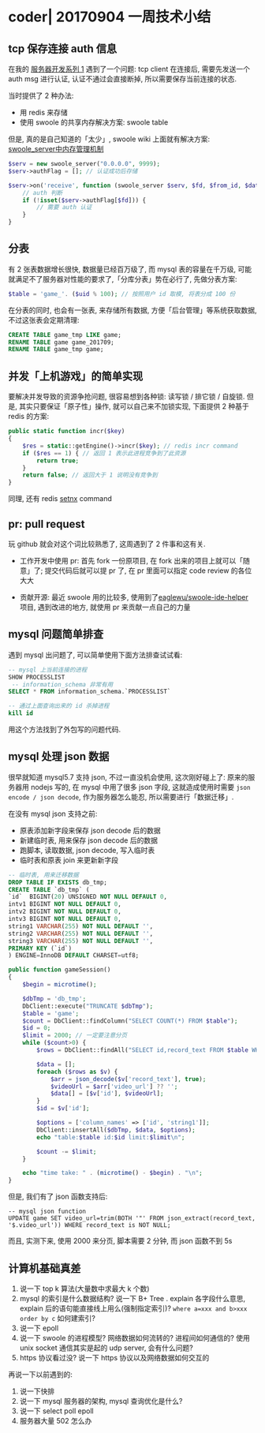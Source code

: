 # coder| 20170904 一周技术小结

## tcp 保存连接 auth 信息

在我的 [服务器开发系列 1](http://www.jianshu.com/p/1633fa196c43) 遇到了一个问题: tcp client 在连接后, 需要先发送一个 auth msg 进行认证, 认证不通过会直接断掉, 所以需要保存当前连接的状态.

当时提供了 2 种办法:

- 用 redis 来存储
- 使用 swoole 的共享内存解决方案: swoole table

但是, 真的是自己知道的「太少」, swoole wiki 上面就有解决方案: [swoole_server中内存管理机制](https://wiki.swoole.com/wiki/page/p-zend_mm.html)

```php
$serv = new swoole_server("0.0.0.0", 9999);
$serv->authFlag = []; // 认证成功后存储

$serv->on('receive', function (swoole_server $serv, $fd, $from_id, $data) {
    // auth 判断
    if (!isset($serv->authFlag[$fd])) {
        // 需要 auth 认证
    }
}
```

## 分表

有 2 张表数据增长很快, 数据量已经百万级了, 而 mysql 表的容量在千万级, 可能就满足不了服务器对性能的要求了,「分库分表」势在必行了, 先做分表方案:

```php
$table = 'game_'. ($uid % 100); // 按照用户 id 取模, 将表分成 100 份
```

在分表的同时, 也会有一张表, 来存储所有数据, 方便「后台管理」等系统获取数据, 不过这张表会定期清理:

```sql
CREATE TABLE game_tmp LIKE game;
RENAME TABLE game game_201709;
RENAME TABLE game_tmp game;
```

## 并发「上机游戏」的简单实现

要解决并发导致的资源争抢问题, 很容易想到各种锁: 读写锁 / 排它锁 / 自旋锁. 但是, 其实只要保证「原子性」操作, 就可以自己来不加锁实现, 下面提供 2 种基于 redis 的方案:

```php
public static function incr($key)
{
    $res = static::getEngine()->incr($key); // redis incr command
    if ($res == 1) { // 返回 1 表示此进程竞争到了此资源
        return true;
    }
    return false; // 返回大于 1 说明没有竞争到
}
```

同理, 还有 redis [setnx](https://redis.io/commands/setnx) command

## pr: pull request

玩 github 就会对这个词比较熟悉了, 这周遇到了 2 件事和这有关.

- 工作开发中使用 pr: 首先 fork 一份原项目, 在 fork 出来的项目上就可以「随意」了; 提交代码后就可以提 pr 了, 在 pr 里面可以指定 code review 的各位大大

- 贡献开源: 最近 swoole 用的比较多, 使用到了[eaglewu/swoole-ide-helper](https://github.com/eaglewu/swoole-ide-helper) 项目, 遇到改进的地方, 就使用 pr 来贡献一点自己的力量

## mysql 问题简单排查

遇到 mysql 出问题了, 可以简单使用下面方法排查试试看:

```sql
-- mysql 上当前连接的进程
SHOW PROCESSLIST
 -- information_schema 非常有用
SELECT * FROM information_schema.`PROCESSLIST`

-- 通过上面查询出来的 id 杀掉进程
kill id
```

用这个方法找到了外包写的问题代码.

## mysql 处理 json 数据

很早就知道 mysql5.7 支持 json, 不过一直没机会使用, 这次刚好碰上了: 原来的服务器用 nodejs 写的, 在 mysql 中用了很多 json 字段, 这就造成使用时需要 `json encode / json decode`, 作为服务器怎么能忍, 所以需要进行「数据迁移」.

在没有 mysql json 支持之前:

- 原表添加新字段来保存 json decode 后的数据
- 新建临时表, 用来保存 json decode 后的数据
- 跑脚本, 读取数据, json decode, 写入临时表
- 临时表和原表 join 来更新新字段

```sql
-- 临时表, 用来迁移数据
DROP TABLE IF EXISTS db_tmp;
CREATE TABLE `db_tmp` (
`id`  BIGINT(20) UNSIGNED NOT NULL DEFAULT 0,
intv1 BIGINT NOT NULL DEFAULT 0,
intv2 BIGINT NOT NULL DEFAULT 0,
intv3 BIGINT NOT NULL DEFAULT 0,
string1 VARCHAR(255) NOT NULL DEFAULT '',
string2 VARCHAR(255) NOT NULL DEFAULT '',
string3 VARCHAR(255) NOT NULL DEFAULT '',
PRIMARY KEY (`id`)
) ENGINE=InnoDB DEFAULT CHARSET=utf8;
```

```php
public function gameSession()
{
    $begin = microtime();

    $dbTmp = 'db_tmp';
    DbClient::execute("TRUNCATE $dbTmp");
    $table = 'game';
    $count = DbClient::findColumn("SELECT COUNT(*) FROM $table");
    $id = 0;
    $limit = 2000; // 一定要注意分页
    while ($count>0) {
        $rows = DbClient::findAll("SELECT id,record_text FROM $table WHERE id>$id LIMIT $limit");

        $data = [];
        foreach ($rows as $v) {
            $arr = json_decode($v['record_text'], true);
            $videoUrl = $arr['video_url'] ?? '';
            $data[] = [$v['id'], $videoUrl];
        }
        $id = $v['id'];

        $options = ['column_names' => ['id', 'string1']];
        DbClient::insertAll($dbTmp, $data, $options);
        echo "table:$table id:$id limit:$limit\n";

        $count -= $limit;
    }

    echo "time take: " . (microtime() - $begin) . "\n";
}
```

但是, 我们有了 json 函数支持后:

```
-- mysql json function
UPDATE game SET video_url=trim(BOTH '"' FROM json_extract(record_text, '$.video_url')) WHERE record_text is NOT NULL;
```

而且, 实测下来, 使用 2000 来分页, 脚本需要 2 分钟, 而 json 函数不到 5s

## 计算机基础真差

1. 说一下 top k 算法(大量数中求最大 k 个数)
2. mysql 的索引是什么数据结构? 说一下 B+ Tree . explain 各字段什么意思, explain 后的语句能直接线上用么(强制指定索引)? `where a=xxx and b>xxx order by c` 如何建索引?
3. 说一下 epoll
4. 说一下 swoole 的进程模型? 网络数据如何流转的? 进程间如何通信的? 使用 unix socket 通信其实是起的 udp server, 会有什么问题?
5. https 协议看过没? 说一下 https 协议以及网络数据如何交互的

再说一下以前遇到的:

1. 说一下快排
2. 说一下 mysql 服务器的架构, mysql 查询优化是什么?
3. 说一下 select poll epoll
4. 服务器大量 502 怎么办
